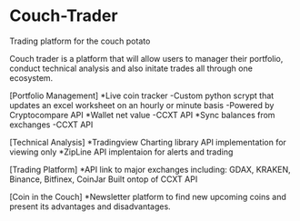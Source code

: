 # Couch-Trader
Trading platform for the couch potato

Couch trader is a platform that will allow users to manager their portfolio, conduct technical analysis and also initate trades all through one ecosystem.

[Portfolio Management]
*Live coin tracker
  -Custom python scrypt that updates an excel worksheet on an hourly or minute basis
  -Powered by Cryptocompare API
*Wallet net value
  -CCXT API
*Sync balances from exchanges
  -CCXT API

[Technical Analysis]
*Tradingview Charting library API implementation for viewing only
*ZipLine API implentaion for alerts and trading

[Trading Platform]
*API link to major exchanges including: GDAX, KRAKEN, Binance, Bitfinex, CoinJar
Built ontop of CCXT API

[Coin in the Couch]
*Newsletter platform to find new upcoming coins and present its advantages and disadvantages.




